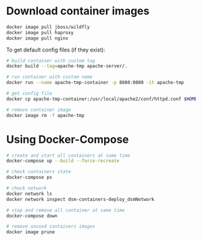 # Download container images

```bash
docker image pull jboss/wildfly
docker image pull haproxy
docker image pull nginx
```

To get default config files (if they exist):

```bash
# build container with custom tag
docker build --tag=apache-tmp apache-server/.

# run container with custom name
docker run --name apache-tmp-container -p 8080:8080 -it apache-tmp

# get config file
docker cp apache-tmp-container:/usr/local/apache2/conf/httpd.conf $HOME/httpd.conf

# remove container image
docker image rm -f apache-tmp
```

# Using Docker-Compose

```bash
# create and start all containers at same time
docker-compose up --build --force-recreate

# check containers state
docker-compose ps

# check network
docker network ls
docker network inspect dsm-containers-deploy_dsmNetwork

# stop and remove all container at same time
docker-compose down

# remove unused containers images
docker image prune
```

